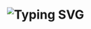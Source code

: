 <h1 align="center">
  <img
    src="https://readme-typing-svg.demolab.com/?font=Poppins&weight=600&size=38&duration=3000&pause=1000&color=8B5CF6&center=true&vCenter=true&width=700&height=80&lines=Hi+there!+%F0%9F%91%8B;I'm+Manish+Bayad;Frontend+Developer;Crafting+responsive+websites;Modern+web+experiences;User-friendly+interfaces"
    alt="Typing SVG"
  />
</h1>
